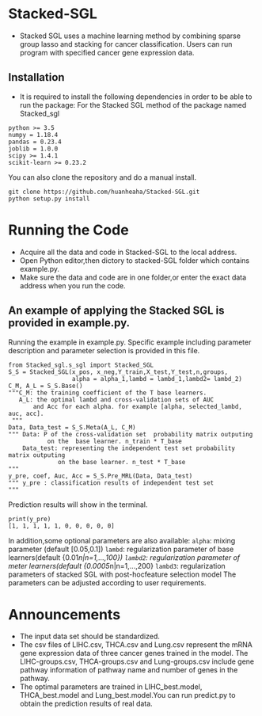# Stacked-SGL
* Stacked SGL uses a machine learning method by combining sparse group lasso and stacking for cancer classification. Users can run program with specified cancer gene expression data. 
## Installation
* It is required to install the following dependencies in order to be able to run the package: For the Stacked SGL method of the package named Stacked_sgl
```
python >= 3.5
numpy = 1.18.4
pandas = 0.23.4
joblib = 1.0.0
scipy >= 1.4.1
scikit-learn >= 0.23.2
```
You can also clone the repository and do a manual install.
```
git clone https://github.com/huanheaha/Stacked-SGL.git
python setup.py install
```
# Running the Code
* Acquire all the data and code in Stacked-SGL to the local address.
* Open Python editor,then dictory to stacked-SGL folder which contains example.py. 
* Make sure the data and code are in one folder,or enter the exact data address when you run the code.
## **An example of applying the Stacked SGL is provided in example.py.** <br>
Running the example in example.py. Specific example including parameter description and parameter selection is provided in this file.
```
from Stacked_sgl.s_sgl import Stacked_SGL
S_S = Stacked_SGL(x_pos, x_neg,Y_train,X_test,Y_test,n,groups,
                  alpha = alpha_1,lambd = lambd_1,lambd2= lambd_2)
C_M, A_L = S_S.Base() 
"""C_M: the training coefficient of the T base learners. 
   A_L: the optimal lambd and cross-validation sets of AUC
       and Acc for each alpha. for example [alpha, selected_lambd, auc, acc].
 """
Data, Data_test = S_S.Meta(A_L, C_M)
""" Data: P of the cross-validation set  probability matrix outputing 
           on the  base learner. n_train * T_base 
    Data_test: representing the independent test set probability matrix outputing 
              on the base learner. n_test * T_base
"""
y_pre, coef, Auc, Acc = S_S.Pre_MRL(Data, Data_test)  
""" y_pre : classification results of independent test set  
"""      
```
Prediction results will show in the terminal.
```
print(y_pre)
[1, 1, 1, 1, 1, 0, 0, 0, 0, 0]
```
In addition,some optional parameters are also available:
```alpha```: mixing parameter (default [0.05,0.1])
```lambd```: regularization parameter of base learners(default {0.01*n|n=1,...,100})
```lambd2```: regularization parameter of meter learners(default {0.0005*n|n=1,...,200}
```lambd3```: regularization parameters  of stacked SGL with post-hocfeature selection model
The parameters can be adjusted according to user requirements.
# Announcements
* The input data set should be standardized.
* The csv files of LIHC.csv, THCA.csv and Lung.csv represent the mRNA gene expression data of three cancer genes trained in the model. The LIHC-groups.csv, THCA-groups.csv and Lung-groups.csv include gene pathway information of pathway name and number of genes in the pathway.
* The optimal parameters are trained in LIHC_best.model, THCA_best.model and Lung_best.model.You can run predict.py to obtain the prediction results of real data.
